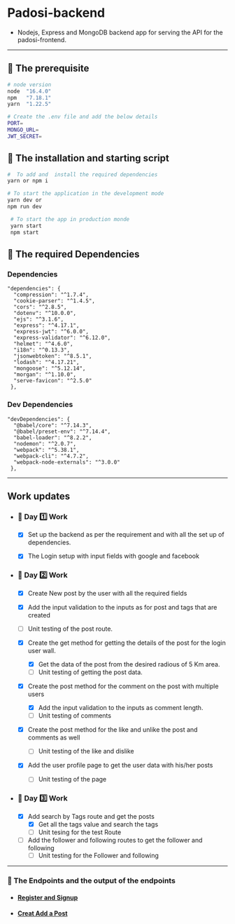 # Padosi-backend

- Nodejs, Express and MongoDB backend app for serving the API for the padosi-frontend.

---

## 🏁 The prerequisite

```bash
# node version
node  "16.4.0"
npm   "7.18.1"
yarn  "1.22.5"

# Create the .env file and add the below details
PORT=
MONGO_URL=
JWT_SECRET=
```

## 🏁 The installation and starting script

```bash
#  To add and  install the required dependencies
yarn or npm i

# To start the application in the development mode
yarn dev or
npm run dev

 # To start the app in production monde
 yarn start
 npm start
```

## 🏁 The required Dependencies

### Dependencies

```b
"dependencies": {
  "compression": "^1.7.4",
  "cookie-parser": "^1.4.5",
  "cors": "^2.8.5",
  "dotenv": "^10.0.0",
  "ejs": "^3.1.6",
  "express": "^4.17.1",
  "express-jwt": "^6.0.0",
  "express-validator": "^6.12.0",
  "helmet": "^4.6.0",
  "i18n": "^0.13.3",
  "jsonwebtoken": "^8.5.1",
  "lodash": "^4.17.21",
  "mongoose": "^5.12.14",
  "morgan": "^1.10.0",
  "serve-favicon": "^2.5.0"
 },
```

### Dev Dependencies

```b
"devDependencies": {
  "@babel/core": "^7.14.3",
  "@babel/preset-env": "^7.14.4",
  "babel-loader": "^8.2.2",
  "nodemon": "^2.0.7",
  "webpack": "^5.38.1",
  "webpack-cli": "^4.7.2",
  "webpack-node-externals": "^3.0.0"
 },
```

---

## Work updates

- ### 🏁 Day 1️⃣ Work

  - [x]  Set up the backend as per the requirement and with all the set up of dependencies.

  - [x] The Login setup with input fields with google and facebook

- ### 🏁 Day 2️⃣ Work

  - [x]  Create New post by the user with all the required fields
    - [x] Add the input validation to the inputs as for post and tags that are created
    - [ ] Unit testing of the post route.

  - [x] Create the get method for getting the details of the post for the login user wall.
    - [x] Get the data of the post from the desired radious of 5 Km area.
    - [ ] Unit testing of getting the post data.

  - [x] Create the post method for the comment on the post with multiple users
    - [x] Add the input validation to the inputs as comment length.
    - [ ] Unit testing of comments

  - [x] Create the post method for the like and unlike the post and comments as well
    - [ ] Unit testing of the like and dislike

  - [x] Add the user profile page to get the user data with his/her posts
    - [ ] Unit testing of the page

- ### 🏁 Day 3️⃣ Work

  - [x] Add search by Tags route and get the posts
    - [x] Get all the tags value and search the tags
    - [ ] Unit tesing for the test Route

  - [ ] Add the follower and following routes to get the follower and following
    - [ ] Unit testing for the Follower and following

---

### 🥇 The Endpoints and the output of the endpoints

- #### [Register and Signup](lib/registerSignup.md)

- #### [Creat Add a Post](lib/addPost.md)
